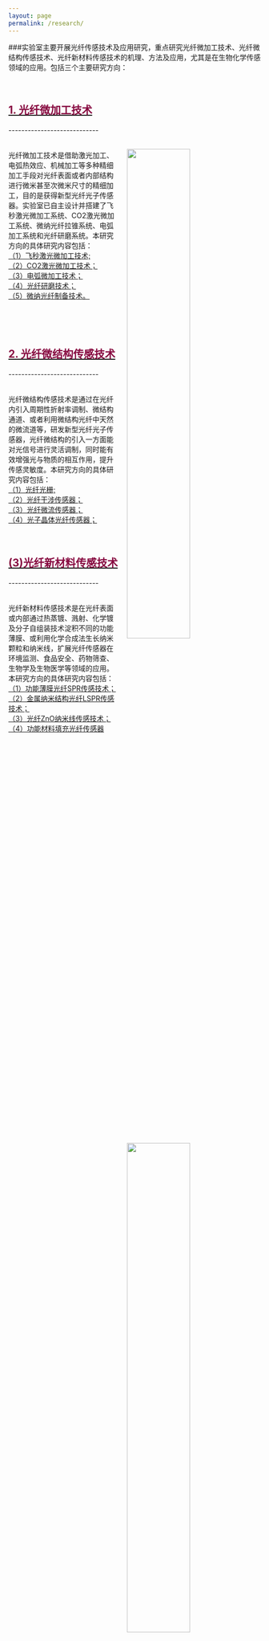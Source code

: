 ```yaml
---
layout: page
permalink: /research/
---
```


###实验室主要开展光纤传感技术及应用研究，重点研究光纤微加工技术、光纤微结构传感技术、光纤新材料传感技术的机理、方法及应用，尤其是在生物化学传感领域的应用。包括三个主要研究方向：
<div class="wrap clearfix">
    <a href="{{ site.baseurl }}/Fiber-micromachining/">
    <h2 style="color: #870A40;padding-top: 1.9rem;">1. 光纤微加工技术</h2>
    </a>
</div>
----------------------------
<div class="wrap clearfix">
      <img src="{{ site.baseurl }}/images/CO2.jpg" style="float: right; width: 50%; margin: 15px; padding: 0px;" >
      <p>
      <br>
        光纤微加工技术是借助激光加工、电弧热效应、机械加工等多种精细加工手段对光纤表面或者内部结构进行微米甚至次微米尺寸的精细加工，目的是获得新型光纤光子传感器。实验室已自主设计并搭建了飞秒激光微加工系统、CO2激光微加工系统、微纳光纤拉锥系统、电弧加工系统和光纤研磨系统。本研究方向的具体研究内容包括：<br>
        <a href="{{ site.baseurl }}/Fiber-micromachining/">（1）飞秒激光微加工技术;</a><br>
        <a href="{{ site.baseurl }}/Fiber-micromachining/CO2/">（2）CO2激光微加工技术；</a><br>
        <a href="{{ site.baseurl }}/Fiber-micromachining/ARC/">（3）电弧微加工技术；</a><br>
        <a href="{{ site.baseurl }}/Fiber-micromachining/SPF/">（4）光纤研磨技术；</a><br>
        <a href="{{ site.baseurl }}/Fiber-micromachining/Micro-Nano/">（5）微纳光纤制备技术。</a><br>
      </p>
    </a>
</div>

<br>

<div class="wrap clearfix">
    <a href="{{ site.baseurl }}/Fiber-microstructure/">
    <h2 style="color: #870A40;padding-top: 1.9rem;">2. 光纤微结构传感技术</h2>
    </a>
</div>
----------------------------
<div class="wrap clearfix">
    <img src="{{ site.baseurl }}/images/CO2-research.jpg" style="float: right; width: 50%; margin: 15px; padding: 0px;" >
    <p>
    <br>
        光纤微结构传感技术是通过在光纤内引入周期性折射率调制、微结构通道、或者利用微结构光纤中天然的微流道等，研发新型光纤光子传感器，光纤微结构的引入一方面能对光信号进行灵活调制，同时能有效增强光与物质的相互作用，提升传感灵敏度。本研究方向的具体研究内容包括：<br>
        <a href="{{ site.baseurl }}/Fiber-microstructure/">（1）光纤光栅;</a><br>
        <a href="{{ site.baseurl }}/Fiber-microstructure/Str-inf/">（2）光纤干涉传感器；</a><br>
        <a href="{{ site.baseurl }}/Fiber-microstructure/Str-flu/">（3）光纤微流传感器；</a><br>
        <a href="{{ site.baseurl }}/Fiber-microstructure/Str-PCF/">（4）光子晶体光纤传感器；</a><br>
     </p>
    </a>
</div>

<br>

<div class="wrap clearfix">
    <a href="{{ site.baseurl }}/Fiber-New-Materials/">
    <h2 style="color: #870A40;">(3)光纤新材料传感技术</h2>
    </a>
</div>
----------------------------
<div class="wrap clearfix">
    <img src="{{ site.baseurl }}/images/bio-chem-d.jpg" style="float: right; width: 50%; margin: 15px; padding: 0px;" >
    <p>
    <br>
        光纤新材料传感技术是在光纤表面或内部通过热蒸镀、溅射、化学镀及分子自组装技术淀积不同的功能薄膜、或利用化学合成法生长纳米颗粒和纳米线，扩展光纤传感器在环境监测、食品安全、药物筛查、生物学及生物医学等领域的应用。本研究方向的具体研究内容包括：<br>
        <a href="{{ site.baseurl }}/Fiber-New-Materials/">（1）功能薄膜光纤SPR传感技术；</a><br>
        <a href="{{ site.baseurl }}/Fiber-New-Materials/Mat-LSPR/">（2）金属纳米结构光纤LSPR传感技术；</a><br>
        <a href="{{ site.baseurl }}/Fiber-New-Materials/Mat-ZnO/">（3）光纤ZnO纳米线传感技术；</a><br>
        <a href="{{ site.baseurl }}/Fiber-New-Materials/Mat-fill/">（4）功能材料填充光纤传感器</a><br>
    </p>
    </a>
</div>
